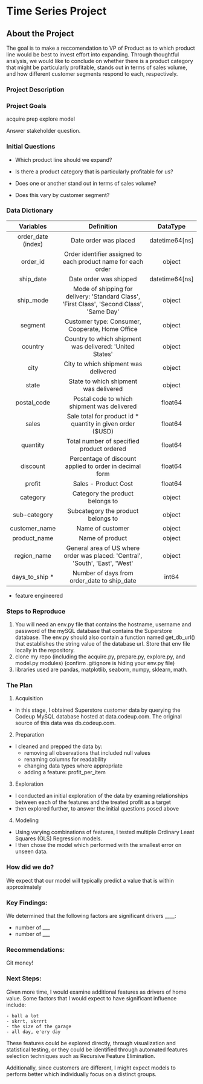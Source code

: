 # Time Series Project

## About the Project 

The goal is to make a reccomendation to VP of Product as to which product line would be best to invest effort into expanding.
Through thoughtful analysis, we would like to conclude on whether there is a product category that might be particularly profitable, stands out in terms of sales volume, and how different customer segments respond to each, respectively.

### Project Description




### Project Goals

acquire
prep
explore
model

Answer stakeholder question.

### Initial Questions

- Which product line should we expand?

- Is there a product category that is particularly profitable for us?

- Does one or another stand out in terms of sales volume?

- Does this vary by customer segment?

### Data Dictionary

|  Variables             |    Definition                              |    DataType             |
| :--------------------:   | :----------------------------------------: | :--------------------: |
order_date (index)    |  Date order was placed                          |  datetime64[ns]    |
order_id              |  Order identifier assigned to each product name for each order | object |
ship_date             |  Date order was shipped                         | datetime64[ns]       |
ship_mode             |  Mode of shipping for delivery:  'Standard Class', 'First Class', 'Second Class', 'Same Day'  | object      |
segment               |  Customer type: Consumer, Cooperate, Home Office  |  object     |
country               |  Country to which shipment was delivered: 'United States'  |    object   |
city                  |  City to which shipment was delivered  |  object    |
state                 |  State to which shipment was delivered  |  object    |
postal_code           |  Postal code to which shipment was delivered   |  float64   |
sales                 |  Sale total for product id * quantity in given order ($USD)  | float64     |
quantity              |  Total number of specified product ordered  | float64     |
discount              |  Percentage of discount applied to order in decimal form  | float64     |
profit                |  Sales - Product Cost  | float64     |
category              |  Category the product belongs to  | object    |
sub-category          |  Subcategory the product belongs to  |  object    |
customer_name         |  Name of customer   | object     |
product_name          |  Name of product  |  object    |
region_name           |  General area of US where order was placed: 'Central', 'South', 'East', 'West'  |  object    |
days_to_ship *        |  Number of days from order_date to ship_date  |  int64    |
* feature engineered

### Steps to Reproduce

1. You will need an env.py file that contains the hostname, username and password of the mySQL database that contains the Superstore database. The env.py should also contain a function named get_db_url() that establishes the string value of the database url. Store that env file locally in the repository. 
2. clone my repo (including the acquire.py, prepare.py, explore.py, and model.py modules) (confirm .gitignore is hiding your env.py file)
3. libraries used are pandas, matplotlib, seaborn, numpy, sklearn, math.

### The Plan

1. Acquisition
- In this stage, I obtained Superstore customer data by querying the Codeup MySQL database hosted at data.codeup.com. The original source of this data was db.codeup.com.
2. Preparation
- I cleaned and prepped the data by:
    - removing all observations that included null values
    - renaming columns for readability
    - changing data types where appropriate
    - adding a feature: profit_per_item
3. Exploration
- I conducted an initial exploration of the data by examing relationships between each of the features and the treated profit as a target
- then explored further, to answer the initial questions posed above
4. Modeling 
- Using varying combinations of features, I tested multiple Ordinary Least Squares (OLS) Regression models. 
- I then chose the model which performed with the smallest error on unseen data.

### How did we do?

We expect that our model will typically predict a value that is within approximately 

### Key Findings:

We determined that the following factors are significant drivers ____:
- number of ___
- number of ___

### Recommendations:

Git money! 

### Next Steps: 

Given more time, I would examine additional features as drivers of home value. Some factors that I would expect to have significant influence include:

    - ball a lot
    - skrrt, skrrrt
    - the size of the garage
    - all day, e'ery day
    
These features could be explored directly, through visualization and statistical testing, or they could be identified through automated features selection techniques such as Recursive Feature Elimination. 

Additionally, since customers are different, I might expect models to perform better which individually focus on a distinct groups.
